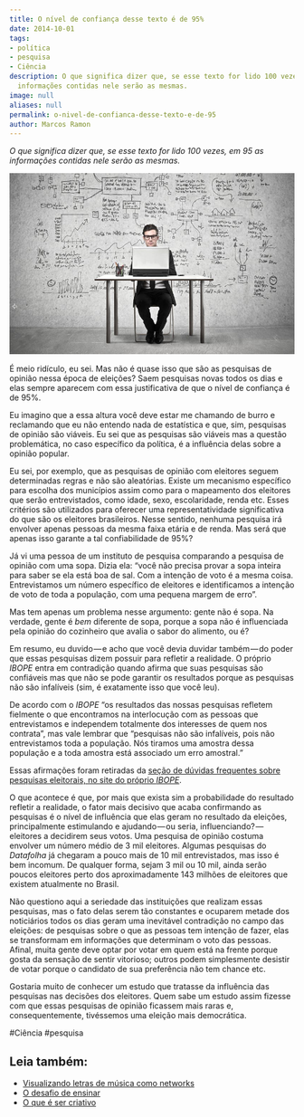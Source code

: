 ```yaml
---
title: O nível de confiança desse texto é de 95%
date: 2014-10-01
tags:
- política
- pesquisa
- Ciência
description: O que significa dizer que, se esse texto for lido 100 vezes, em 95 as
  informações contidas nele serão as mesmas.
image: null
aliases: null
permalink: o-nivel-de-confianca-desse-texto-e-de-95
author: Marcos Ramon
---
```

_O que significa dizer que, se esse texto for lido 100 vezes, em 95 as informações contidas nele serão as mesmas._

<img src="/assets/img/o-nível-de-confiança-desse-texto-é-de 95%-medium.jpeg">

É meio ridículo, eu sei. Mas não é quase isso que são as pesquisas de opinião nessa época de eleições? Saem pesquisas novas todos os dias e elas sempre aparecem com essa justificativa de que o nível de confiança é de 95%.

Eu imagino que a essa altura você deve estar me chamando de burro e reclamando que eu não entendo nada de estatística e que, sim, pesquisas de opinião são viáveis. Eu sei que as pesquisas são viáveis mas a questão problemática, no caso específico da política, é a influência delas sobre a opinião popular.

Eu sei, por exemplo, que as pesquisas de opinião com eleitores seguem determinadas regras e não são aleatórias. Existe um mecanismo específico para escolha dos municípios assim como para o mapeamento dos eleitores que serão entrevistados, como idade, sexo, escolaridade, renda etc. Esses critérios são utilizados para oferecer uma representatividade significativa do que são os eleitores brasileiros. Nesse sentido, nenhuma pesquisa irá envolver apenas pessoas da mesma faixa etária e de renda. Mas será que apenas isso garante a tal confiabilidade de 95%?

Já vi uma pessoa de um instituto de pesquisa comparando a pesquisa de opinião com uma sopa. Dizia ela: “você não precisa provar a sopa inteira para saber se ela está boa de sal. Com a intenção de voto é a mesma coisa. Entrevistamos um número específico de eleitores e identificamos a intenção de voto de toda a população, com uma pequena margem de erro”.

Mas tem apenas um problema nesse argumento: gente não é sopa. Na verdade, gente é _bem_ diferente de sopa, porque a sopa não é influenciada pela opinião do cozinheiro que avalia o sabor do alimento, ou é?

Em resumo, eu duvido — e acho que você devia duvidar também — do poder que essas pesquisas dizem possuir para refletir a realidade. O próprio _IBOPE_ entra em contradição quando afirma que suas pesquisas são confiáveis mas que não se pode garantir os resultados porque as pesquisas não são infalíveis (sim, é exatamente isso que você leu).

De acordo com o _IBOPE_ “os resultados das nossas pesquisas refletem fielmente o que encontramos na interlocução com as pessoas que entrevistamos e independem totalmente dos interesses de quem nos contrata”, mas vale lembrar que “pesquisas não são infalíveis, pois não entrevistamos toda a população. Nós tiramos uma amostra dessa população e a toda amostra está associado um erro amostral.”

Essas afirmações foram retiradas da [seção de dúvidas frequentes sobre pesquisas eleitorais, no site do próprio _IBOPE_](http://www.ibope.com.br/pt-br/relacionamento/duvidas-frequentes/paginas/pesquisas-eleitorais.aspx).

O que acontece é que, por mais que exista sim a probabilidade do resultado refletir a realidade, o fator mais decisivo que acaba confirmando as pesquisas é o nível de influência que elas geram no resultado da eleições, principalmente estimulando e ajudando — ou seria, influenciando? — eleitores a decidirem seus votos. Uma pesquisa de opinião costuma envolver um número médio de 3 mil eleitores. Algumas pesquisas do _Datafolha_ já chegaram a pouco mais de 10 mil entrevistados, mas isso é bem incomum. De qualquer forma, sejam 3 mil ou 10 mil, ainda serão poucos eleitores perto dos aproximadamente 143 milhões de eleitores que existem atualmente no Brasil.

Não questiono aqui a seriedade das instituições que realizam essas pesquisas, mas o fato delas serem tão constantes e ocuparem metade dos noticiários todos os dias geram uma inevitável contradição no campo das eleições: de pesquisas sobre o que as pessoas tem intenção de fazer, elas se transformam em informações que determinam o voto das pessoas. Afinal, muita gente deve optar por votar em quem está na frente porque gosta da sensação de sentir vitorioso; outros podem simplesmente desistir de votar porque o candidato de sua preferência não tem chance etc.

Gostaria muito de conhecer um estudo que tratasse da influência das pesquisas nas decisões dos eleitores. Quem sabe um estudo assim fizesse com que essas pesquisas de opinião ficassem mais raras e, consequentemente, tivéssemos uma eleição mais democrática.


#Ciência #pesquisa<div class="leia-tambem" markdown="1">
## Leia também:

- <a href="/visualizando-letras-de-musica-como-networks">Visualizando letras de música como networks</a>
- <a href="/o-desafio-de-ensinar">O desafio de ensinar</a>
- <a href="/o-que-e-ser-criativo">O que é ser criativo</a>
</div>